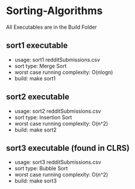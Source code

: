 # Sorting-Algorithms
All Executables are in the Build Folder

## sort1 executable
- usage: sort1 redditSubmissions.csv
- sort type: Merge Sort
- worst case running complexity: O(nlogn)
- build: make sort1

## sort2 executable
- usage: sort2 redditSubmissions.csv
- sort type: Insertion Sort
- worst case running complexity: O(n^2)
- build: make sort2

## sort3 executable (found in CLRS)
- usage: sort3 redditSubmissions.csv
- sort type: Bubble Sort
- worst case running complexity: O(n^2)
- build: make sort3

